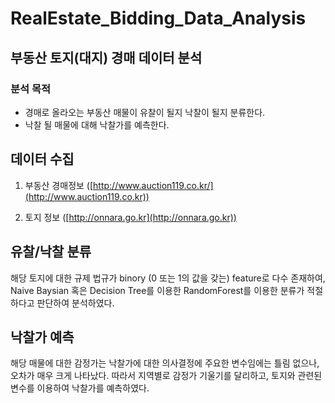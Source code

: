 # RealEstate_Bidding_Data_Analysis
부동산 토지(대지) 경매 데이터 분석
---
### 분석 목적

* 경매로 올라오는 부동산 매물이 유찰이 될지 낙찰이 될지 분류한다.
* 낙찰 될 매물에 대해 낙찰가를 예측한다.

데이터 수집
---
1. 부동산 경매정보 ([http://www.auction119.co.kr/](http://www.auction119.co.kr))

2. 토지 정보 ([http://onnara.go.kr](http://onnara.go.kr))

유찰/낙찰 분류
---

해당 토지에 대한 규제 법규가 binory (0 또는 1의 값을 갖는) feature로 다수 존재하여, Naive Baysian 혹은 Decision Tree를 이용한 RandomForest를 이용한 분류가 적절하다고 판단하여 분석하였다.

낙찰가 예측
---

해당 매물에 대한 감정가는 낙찰가에 대한 의사결정에 주요한 변수임에는 틀림 없으나, 오차가 매우 크게 나타났다. 따라서 지역별로 감정가 기울기를 달리하고, 토지와 관련된 변수를 이용하여 낙찰가를 예측하였다.
